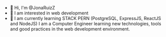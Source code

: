 - 👋 Hi, I'm @JonaRuizZ
- 👀 I am interested in web development
- 🌱 I am currently learning STACK PERN (PostgreSQL, ExpressJS, ReactJS and NodeJS)
I am a Computer Engineer learning new technologies, tools and good practices in the web development environment.

<!---
JonaRuizZ/JonaRuizZ is a ✨ special ✨ repository because its `README.md` (this file) appears on your GitHub profile.
You can click the Preview link to take a look at your changes.
--->
